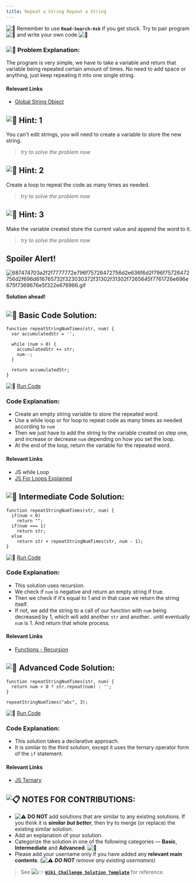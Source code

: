 ```yaml
---
title: Repeat a String Repeat a String
---
```

![:triangular_flag_on_post:](https://forum.freecodecamp.com/images/emoji/emoji_one/triangular_flag_on_post.png?v=3 ":triangular_flag_on_post:") Remember to use <a>**`Read-Search-Ask`**</a> if you get stuck. Try to pair program ![:busts_in_silhouette:](https://forum.freecodecamp.com/images/emoji/emoji_one/busts_in_silhouette.png?v=3 ":busts_in_silhouette:") and write your own code ![:pencil:](https://forum.freecodecamp.com/images/emoji/emoji_one/pencil.png?v=3 ":pencil:")

### ![:checkered_flag:](https://forum.freecodecamp.com/images/emoji/emoji_one/checkered_flag.png?v=3 ":checkered_flag:") Problem Explanation:

The program is very simple, we have to take a variable and return that variable being repeated certain amount of times. No need to add space or anything, just keep repeating it into one single string.

#### Relevant Links

*   <a href='https://developer.mozilla.org/en-US/docs/Web/JavaScript/Reference/Global_Objects/String' target='_blank' rel='nofollow'>Global String Object</a>

## ![:speech_balloon:](https://forum.freecodecamp.com/images/emoji/emoji_one/speech_balloon.png?v=3 ":speech_balloon:") Hint: 1

You can't edit strings, you will need to create a variable to store the new string.

> _try to solve the problem now_

## ![:speech_balloon:](https://forum.freecodecamp.com/images/emoji/emoji_one/speech_balloon.png?v=3 ":speech_balloon:") Hint: 2

Create a loop to repeat the code as many times as needed.

> _try to solve the problem now_

## ![:speech_balloon:](https://forum.freecodecamp.com/images/emoji/emoji_one/speech_balloon.png?v=3 ":speech_balloon:") Hint: 3

Make the variable created store the current value and append the word to it.

> _try to solve the problem now_

## Spoiler Alert!

![687474703a2f2f7777772e796f75726472756d2e636f6d2f796f75726472756d2f696d616765732f323030372f31302f31302f7265645f7761726e696e675f7369676e5f322e676966.gif](//discourse-user-assets.s3.amazonaws.com/original/2X/2/2d6c412a50797771301e7ceabd554cef4edcd74d.gif)

**Solution ahead!**

## ![:beginner:](https://forum.freecodecamp.com/images/emoji/emoji_one/beginner.png?v=3 ":beginner:") Basic Code Solution:

    function repeatStringNumTimes(str, num) {
      var accumulatedStr = '';

      while (num > 0) {
        accumulatedStr += str;
        num--;
      }

      return accumulatedStr;
    }

![:rocket:](https://forum.freecodecamp.com/images/emoji/emoji_one/rocket.png?v=3 ":rocket:") <a href='https://repl.it/CLjU/19' target='_blank' rel='nofollow'>Run Code</a>

### Code Explanation:

*   Create an empty string variable to store the repeated word.
*   Use a while loop or for loop to repeat code as many times as needed according to `num`
*   Then we just have to add the string to the variable created on step one, and increase or decrease `num` depending on how you set the loop.
*   At the end of the loop, return the variable for the repeated word.

#### Relevant Links

*   <a>JS while Loop</a>
*   <a href='https://forum.freecodecamp.com/t/javascript-for-loop/14666s-Explained' target='_blank' rel='nofollow'>JS For Loops Explained</a>

## ![:sunflower:](https://forum.freecodecamp.com/images/emoji/emoji_one/sunflower.png?v=3 ":sunflower:") Intermediate Code Solution:

    function repeatStringNumTimes(str, num) {
      if(num < 0)
        return "";
      if(num === 1)
        return str;
      else
        return str + repeatStringNumTimes(str, num - 1);
    }

![:rocket:](https://forum.freecodecamp.com/images/emoji/emoji_one/rocket.png?v=3 ":rocket:") <a href='https://repl.it/CLjU/21' target='_blank' rel='nofollow'>Run Code</a>

### Code Explanation:

*   This solution uses recursion.
*   We check if `num` is negative and return an empty string if true.
*   Then we check if it's equal to 1 and in that case we return the string itself.
*   If not, we add the string to a call of our function with `num` being decreased by 1, which will add another `str` and another.. until eventually `num` is 1\. And return that whole process.

#### Relevant Links

*   <a href='https://developer.mozilla.org/en-US/docs/Web/JavaScript/Guide/Functions#Recursion' target='_blank' rel='nofollow'>Functions - Recursion</a>

## ![:rotating_light:](https://forum.freecodecamp.com/images/emoji/emoji_one/rotating_light.png?v=3 ":rotating_light:") Advanced Code Solution:

    function repeatStringNumTimes(str, num) {
      return num > 0 ? str.repeat(num) : '';
    }

    repeatStringNumTimes("abc", 3);

![:rocket:](https://forum.freecodecamp.com/images/emoji/emoji_one/rocket.png?v=3 ":rocket:") <a href='https://repl.it/CLjU/85' target='_blank' rel='nofollow'>Run Code</a>

### Code Explanation:

*   This solution takes a declarative approach.
*   It is similar to the third solution, except it uses the ternary operator form of the `if` statement.

#### Relevant Links

*   <a href='https://forum.freecodecamp.com/t/javascript-ternary-operator/15973' target='_blank' rel='nofollow'>JS Ternary</a>

## ![:clipboard:](https://forum.freecodecamp.com/images/emoji/emoji_one/clipboard.png?v=3 ":clipboard:") NOTES FOR CONTRIBUTIONS:

*   ![:warning:](https://forum.freecodecamp.com/images/emoji/emoji_one/warning.png?v=3 ":warning:") **DO NOT** add solutions that are similar to any existing solutions. If you think it is **_similar but better_**, then try to merge (or replace) the existing similar solution.
*   Add an explanation of your solution.
*   Categorize the solution in one of the following categories — **Basic**, **Intermediate** and **Advanced**. ![:traffic_light:](https://forum.freecodecamp.com/images/emoji/emoji_one/traffic_light.png?v=3 ":traffic_light:")
*   Please add your username only if you have added any **relevant main contents**. (![:warning:](https://forum.freecodecamp.com/images/emoji/emoji_one/warning.png?v=3 ":warning:") **_DO NOT_** _remove any existing usernames_)

> See ![:point_right:](https://forum.freecodecamp.com/images/emoji/emoji_one/point_right.png?v=3 ":point_right:") <a href='https://forum.freecodecamp.com/t/algorithm-article-template/14272' target='_blank' rel='nofollow'>**`Wiki Challenge Solution Template`**</a> for reference.